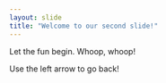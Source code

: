 ```yaml
---
layout: slide
title: "Welcome to our second slide!"
---
```

Let the fun begin. Whoop, whoop!

Use the left arrow to go back!

